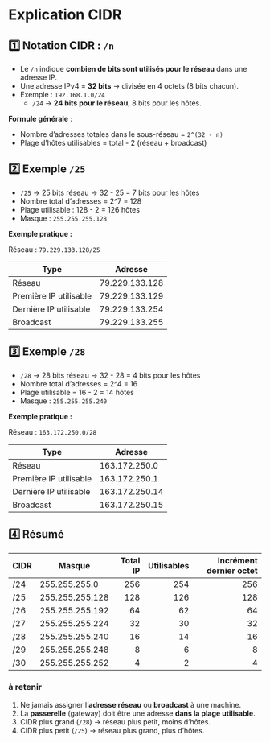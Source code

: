# Explication CIDR  

## 1️⃣ Notation CIDR : `/n`

- Le `/n` indique **combien de bits sont utilisés pour le réseau** dans une adresse IP.  
- Une adresse IPv4 = **32 bits** → divisée en 4 octets (8 bits chacun).  
- Exemple : `192.168.1.0/24`  
  - `/24` → **24 bits pour le réseau**, 8 bits pour les hôtes.  

**Formule générale** :  
- Nombre d’adresses totales dans le sous-réseau = `2^(32 - n)`  
- Plage d’hôtes utilisables = total - 2 (réseau + broadcast)

  
## 2️⃣ Exemple `/25`

- `/25` → 25 bits réseau → 32 - 25 = 7 bits pour les hôtes  
- Nombre total d’adresses = 2^7 = 128  
- Plage utilisable : 128 - 2 = 126 hôtes  
- Masque : `255.255.255.128`  


**Exemple pratique :**

Réseau : `79.229.133.128/25`  

| Type                     | Adresse           |
|---------------------------|-----------------|
| Réseau                    | 79.229.133.128  |
| Première IP utilisable    | 79.229.133.129  |
| Dernière IP utilisable    | 79.229.133.254  |
| Broadcast                 | 79.229.133.255  |



## 3️⃣ Exemple `/28`

- `/28` → 28 bits réseau → 32 - 28 = 4 bits pour les hôtes  
- Nombre total d’adresses = 2^4 = 16  
- Plage utilisable = 16 - 2 = 14 hôtes  
- Masque : `255.255.255.240`  


**Exemple pratique :**

Réseau : `163.172.250.0/28`  

| Type                     | Adresse           |
|---------------------------|-----------------|
| Réseau                    | 163.172.250.0   |
| Première IP utilisable    | 163.172.250.1   |
| Dernière IP utilisable    | 163.172.250.14  |
| Broadcast                 | 163.172.250.15  |



## 4️⃣ Résumé

| CIDR | Masque              | Total IP | Utilisables | Incrément dernier octet |
|------|---------------------|----------:|------------:|------------------------:|
| /24  | 255.255.255.0       | 256       | 254         | 256                     | 
| /25  | 255.255.255.128     | 128       | 126         | 128                     | 
| /26  | 255.255.255.192     | 64        | 62          | 64                      |
| /27  | 255.255.255.224     | 32        | 30          | 32                      | 
| /28  | 255.255.255.240     | 16        | 14          | 16                      | 
| /29  | 255.255.255.248     | 8         | 6           | 8                       |
| /30  | 255.255.255.252     | 4         | 2           | 4                       |


### à retenir

1. Ne jamais assigner l’**adresse réseau** ou **broadcast** à une machine.  
2. La **passerelle** (gateway) doit être une adresse **dans la plage utilisable**.  
3. CIDR plus grand (`/28`) → réseau plus petit, moins d’hôtes.  
4. CIDR plus petit (`/25`) → réseau plus grand, plus d’hôtes.  

